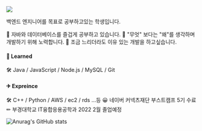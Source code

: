 <img src="https://img.shields.io/badge/Todo-Backend-3DDC84?color=blue"/> 

백엔드 엔지니어를 목표로 공부하고있는 학생입니다.


🌱 자바와 데이터베이스를 즐겁게 공부하고 있습니다.
🌱 "무엇" 보다는 "왜"를 생각하며 개발하기 위해 노력합니다.
🌱 조금 느리더라도 이유 있는 개발을 하고싶습니다.

#### 📒 Learned
🛠 Java / JavaScript / Node.js / MySQL / Git 

#### ✈ Expreince
🛠 C++ / Python / AWS / ec2 / rds ...등
😀 네이버 커넥츠재단 부스트캠프 5기 수료
✏ 부경대학교 IT융합응용공학과 2022 2월 졸업예정

![Anurag's GitHub stats](https://github-readme-stats.vercel.app/api?username=simjaeik&show_icons=true&theme=tokyonight)

<!--
**simjaeik/simjaeik** is a ✨ _special_ ✨ repository because its `README.md` (this file) appears on your GitHub profile.

Here are some ideas to get you started:

- 🔭 I’m currently working on ...
- 🌱 I’m currently learning ...
- 👯 I’m looking to collaborate on ...
- 🤔 I’m looking for help with ...
- 💬 Ask me about ...
- 📫 How to reach me: ...
- 😄 Pronouns: ...
- ⚡ Fun fact: ...
-->
